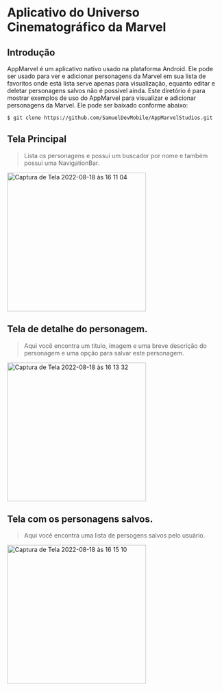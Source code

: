 # Aplicativo do Universo Cinematográfico da Marvel

## Introdução
AppMarvel é um aplicativo nativo usado na plataforma Android. Ele pode ser usado para ver e adicionar personagens da Marvel em sua lista de favoritos onde está lista serve apenas para visualização, equanto editar e deletar personagens salvos não é possivel ainda.
Este diretório é para mostrar exemplos de uso do AppMarvel para visualizar e adicionar personagens da Marvel.
Ele pode ser baixado conforme abaixo:
```sh
$ git clone https://github.com/SamuelDevMobile/AppMarvelStudios.git
```

## Tela Principal
> Lista os personagens e possui um buscador por nome e também possui uma NavigationBar.

<img width="324" alt="Captura de Tela 2022-08-18 às 16 11 04" src="https://user-images.githubusercontent.com/26841238/185475318-4df329f9-a963-4341-8ce4-f0458a51944e.png">

## Tela de detalhe do personagem.
> Aqui você encontra um titulo, imagem e uma breve descrição do personagem e uma opção para salvar este personagem.

<img width="324" alt="Captura de Tela 2022-08-18 às 16 13 32" src="https://user-images.githubusercontent.com/26841238/185475696-05051891-3ffb-46cd-bcb9-ec61cf8fa76b.png">

## Tela com os personagens salvos.
> Aqui você encontra uma lista de persogens salvos pelo usuário.

<img width="324" alt="Captura de Tela 2022-08-18 às 16 15 10" src="https://user-images.githubusercontent.com/26841238/185475983-a588bf39-8dc7-4a20-964c-e21431101448.png">
